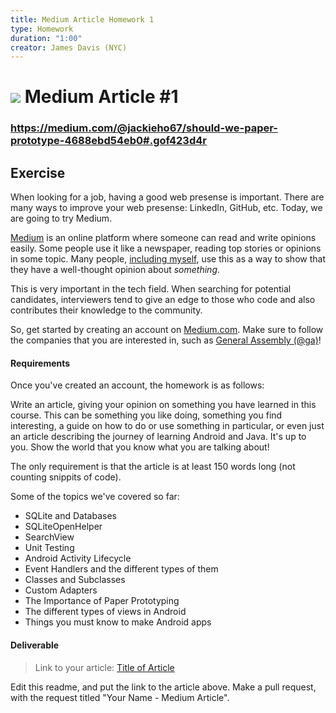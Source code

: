 ```yaml
---
title: Medium Article Homework 1
type: Homework
duration: "1:00"
creator: James Davis (NYC)
---
```


# ![](https://ga-dash.s3.amazonaws.com/production/assets/logo-9f88ae6c9c3871690e33280fcf557f33.png) Medium Article #1

### https://medium.com/@jackieho67/should-we-paper-prototype-4688ebd54eb0#.gof423d4r

## Exercise

When looking for a job, having a good web presense is important. There are many ways to improve your web presense: LinkedIn, GitHub, etc. Today, we are going to try Medium.

[Medium](https://medium.com) is an online platform where someone can read and write opinions easily. Some people use it like a newspaper, reading top stories or opinions in some topic. Many people, [including myself](https://medium.com/@16bits), use this as a way to show that they have a well-thought opinion about *something*.

This is very important in the tech field. When searching for potential candidates, interviewers tend to give an edge to those who code and also contributes their knowledge to the community.

So, get started by creating an account on [Medium.com](https://medium.com). Make sure to follow the companies that you are interested in, such as [General Assembly (@ga)](https://medium.com/@ga)!

#### Requirements

Once you've created an account, the homework is as follows:

Write an article, giving your opinion on something you have learned in this course. This can be something you like doing, something you find interesting, a guide on how to do or use something in particular, or even just an article describing the journey of learning Android and Java. It's up to you. Show the world that you know what you are talking about!

The only requirement is that the article is at least 150 words long (not counting snippits of code).

Some of the topics we've covered so far:

* SQLite and Databases
* SQLiteOpenHelper
* SearchView
* Unit Testing
* Android Activity Lifecycle
* Event Handlers and the different types of them
* Classes and Subclasses
* Custom Adapters
* The Importance of Paper Prototyping
* The different types of views in Android
* Things you must know to make Android apps

#### Deliverable

> Link to your article: [Title of Article](http://Link.To.Article)

Edit this readme, and put the link to the article above. Make a pull request, with the request titled "Your Name - Medium Article".
